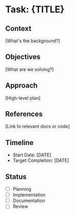 # Task: {TITLE}

## Context
[What's the background?]

## Objectives
[What are we solving?]

## Approach
[High-level plan]

## References
[Link to relevant docs or code]

## Timeline
- Start Date: [DATE]
- Target Completion: [DATE]

## Status
- [ ] Planning
- [ ] Implementation
- [ ] Documentation
- [ ] Review 